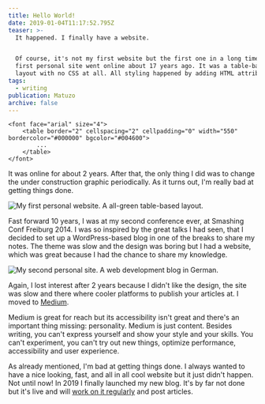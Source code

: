 ```yaml
---
title: Hello World!
date: 2019-01-04T11:17:52.795Z
teaser: >-
  It happened. I finally have a website.


  Of course, it's not my first website but the first one in a long time. My very
  first personal site went online about 17 years ago. It was a table-based
  layout with no CSS at all. All styling happened by adding HTML attributes.
tags:
  - writing
publication: Matuzo
archive: false
---
```

```
<font face="arial" size="4">
    <table border="2" cellspacing="2" cellpadding="0" width="550" bordercolor="#000000" bgcolor="#004600">
        ...
    </table>
</font>
```

It was online for about 2 years. After that, the only thing I did was to change the under construction graphic periodically. As it turns out, I'm really bad at getting things done.

![My first personal website. A all-green table-based layout.](https://res.cloudinary.com/dp3mem7or/image/upload/w_700/articles/matuzoat2022.png)

Fast forward 10 years, I was at my second conference ever, at Smashing Conf Freiburg 2014. I was so inspired by the great talks I had seen, that I decided to set up a WordPress-based blog in one of the breaks to share my notes. The theme was slow and the design was boring but I had a website, which was great because I had the chance to share my knowledge.

![My second personal site. A web development blog in German.](https://res.cloudinary.com/dp3mem7or/image/upload/w_700/articles/matuzoat2014.png)

Again, I lost interest after 2 years because I didn't like the design, the site was slow and there where cooler platforms to publish your articles at. I moved to [Medium](https://medium.com/@matuzo/).

Medium is great for reach but its accessibility isn't great and there's an important thing missing: personality. Medium is just content. Besides writing, you can't express yourself and show your style and your skills. You can't experiment, you can't try out new things, optimize performance, accessibility and user experience.

As already mentioned, I'm bad at getting things done. I always wanted to have a nice looking, fast, and all in all cool website but it just didn't happen. Not until now! In 2019 I finally launched my new blog. It's by far not done but it's live and will [work on it regularly](https://github.com/matuzo/matuzoat) and post articles.
